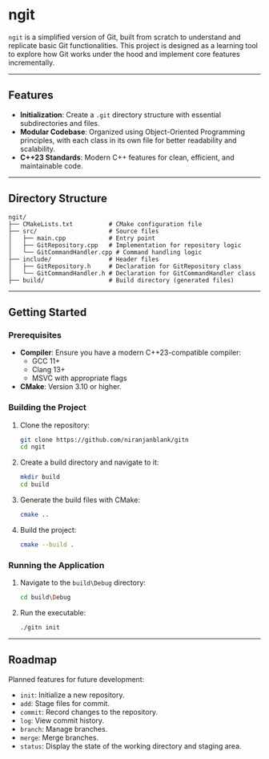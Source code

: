 
# ngit

`ngit` is a simplified version of Git, built from scratch to understand and replicate basic Git functionalities. This project is designed as a learning tool to explore how Git works under the hood and implement core features incrementally.

---

## Features

- **Initialization**: Create a `.git` directory structure with essential subdirectories and files.
- **Modular Codebase**: Organized using Object-Oriented Programming principles, with each class in its own file for better readability and scalability.
- **C++23 Standards**: Modern C++ features for clean, efficient, and maintainable code.

---

## Directory Structure

```
ngit/
├── CMakeLists.txt          # CMake configuration file
├── src/                    # Source files
│   ├── main.cpp            # Entry point
│   ├── GitRepository.cpp   # Implementation for repository logic
│   └── GitCommandHandler.cpp # Command handling logic
├── include/                # Header files
│   ├── GitRepository.h     # Declaration for GitRepository class
│   └── GitCommandHandler.h # Declaration for GitCommandHandler class
├── build/                  # Build directory (generated files)
```

---

## Getting Started

### Prerequisites

- **Compiler**: Ensure you have a modern C++23-compatible compiler:
  - GCC 11+
  - Clang 13+
  - MSVC with appropriate flags
- **CMake**: Version 3.10 or higher.

### Building the Project

1. Clone the repository:
   ```bash
   git clone https://github.com/niranjanblank/gitn
   cd ngit
   ```

2. Create a build directory and navigate to it:
   ```bash
   mkdir build
   cd build
   ```

3. Generate the build files with CMake:
   ```bash
   cmake ..
   ```

4. Build the project:
   ```bash
   cmake --build .
   ```

### Running the Application

1. Navigate to the `build\Debug` directory:
   ```bash
   cd build\Debug
   ```

2. Run the executable:
   ```bash
   ./gitn init
   ```

---

## Roadmap

Planned features for future development:

- `init`: Initialize a new repository.
- `add`: Stage files for commit.
- `commit`: Record changes to the repository.
- `log`: View commit history.
- `branch`: Manage branches.
- `merge`: Merge branches.
- `status`: Display the state of the working directory and staging area.


